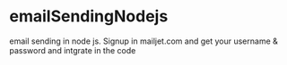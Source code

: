 # emailSendingNodejs

email sending in node js.
Signup in mailjet.com and get your username & password and intgrate in the code
